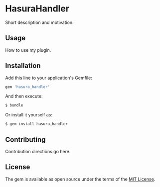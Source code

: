 # HasuraHandler
Short description and motivation.

## Usage
How to use my plugin.

## Installation
Add this line to your application's Gemfile:

```ruby
gem 'hasura_handler'
```

And then execute:
```bash
$ bundle
```

Or install it yourself as:
```bash
$ gem install hasura_handler
```

## Contributing
Contribution directions go here.

## License
The gem is available as open source under the terms of the [MIT License](https://opensource.org/licenses/MIT).
